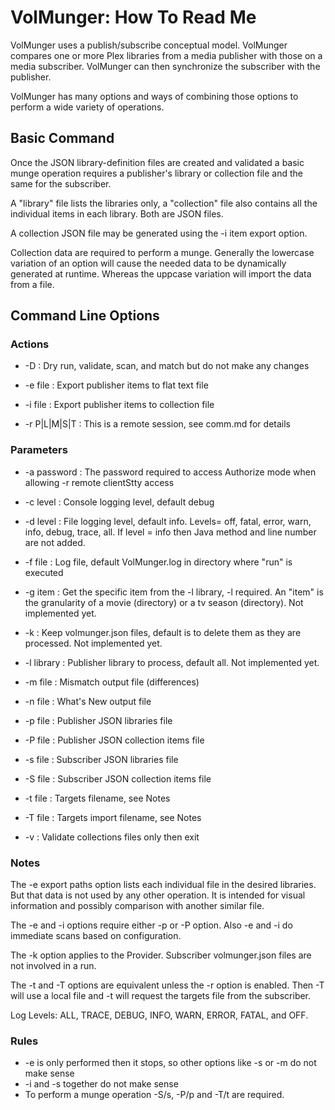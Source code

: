 
# VolMunger: How To Read Me

VolMunger uses a publish/subscribe conceptual model. VolMunger compares
one or more Plex libraries from a media publisher with those on a 
media subscriber. VolMunger can then synchronize the subscriber with
the publisher.

VolMunger has many options and ways of combining those options to perform
a wide variety of operations.

## Basic Command

Once the JSON library-definition files are created and validated a basic
munge operation requires a publisher's library or collection file and
the same for the subscriber.

A "library" file lists the libraries only, a "collection" file also contains
all the individual items in each library. Both are JSON files.

A collection JSON file may be generated using the -i item export option.

Collection data are required to perform a munge. Generally the lowercase
variation of an option will cause the needed data to be dynamically generated
at runtime. Whereas the uppcase variation will import the data from a file.

## Command Line Options

### Actions

 * -D : Dry run, validate, scan, and match but do not make any changes
 
 * -e file : Export publisher items to flat text file
 
 * -i file : Export publisher items to collection file
 
 * -r P|L|M|S|T : This is a remote session, see comm.md for details 

### Parameters

 * -a password : The password required to access Authorize mode
      when allowing -r remote clientStty access

 * -c level : Console logging level, default debug
 
 * -d level : File logging level, default info.
      Levels= off, fatal, error, warn, info, debug, trace, all.
      If level = info then Java method and line number are not added.
 
 * -f file : Log file, default VolMunger.log in directory where "run" is executed
 
 * -g item : Get the specific item from the -l library, -l required.
      An "item" is the granularity of a movie (directory) or a tv season (directory).
      Not implemented yet.

 * -k : Keep volmunger.json files, default is to delete them as they are processed.
      Not implemented yet.

  * -l library : Publisher library to process, default all.
      Not implemented yet.
 
 * -m file : Mismatch output file (differences)

 * -n file : What's New output file

 * -p file : Publisher JSON libraries file
 
 * -P file : Publisher JSON collection items file

 * -s file : Subscriber JSON libraries file
 
 * -S file : Subscriber JSON collection items file
 
 * -t file : Targets filename, see Notes
 
 * -T file : Targets import filename, see Notes

 * -v : Validate collections files only then exit

### Notes

The -e export paths option lists each individual file in the desired
libraries. But that data is not used by any other operation. It is 
intended for visual information and possibly comparison with another
similar file.

The -e and -i options require either -p or -P option. Also -e and -i do
immediate scans based on configuration. 

The -k option applies to the Provider. Subscriber volmunger.json files are not
involved in a run.

The -t and -T options are equivalent unless the -r option is enabled. Then
-T will use a local file and -t will request the targets file from
the subscriber.

Log Levels: ALL, TRACE, DEBUG, INFO, WARN, ERROR, FATAL, and OFF.

### Rules
 * -e is only performed then it stops, so other options like -s or -m do not make sense
 * -i and -s together do not make sense
 * To perform a munge operation -S/s, -P/p and -T/t are required.
